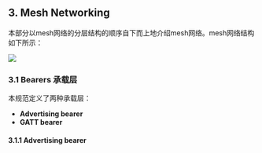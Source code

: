 ## 3. Mesh Networking

本部分以mesh网络的分层结构的顺序自下而上地介绍mesh网络。mesh网络结构如下所示：

![ ](.pic/layer_of_mseh.png  "mesh网络结构")


### 3.1 Bearers 承载层

本规范定义了两种承载层：

+ **Advertising bearer**
+ **GATT bearer**

#### 3.1.1 Advertising bearer


